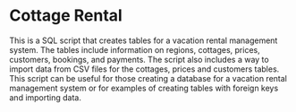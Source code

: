 # Cottage Rental
This is a SQL script that creates tables for a vacation rental management system. The tables include information on regions, cottages, prices, customers, bookings, and payments. The script also includes a way to import data from CSV files for the cottages, prices and customers tables. This script can be useful for those creating a database for a vacation rental management system or for examples of creating tables with foreign keys and importing data.

